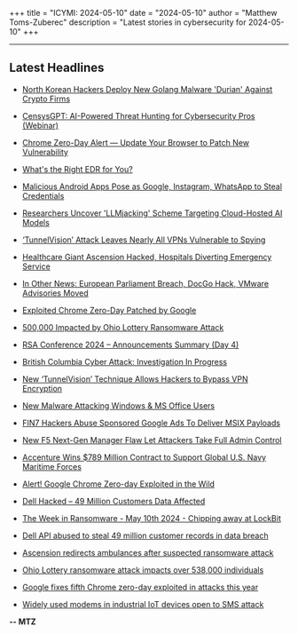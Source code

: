 +++
title = "ICYMI: 2024-05-10"
date = "2024-05-10"
author = "Matthew Toms-Zuberec"
description = "Latest stories in cybersecurity for 2024-05-10"
+++

---------------------------------------------------------------------------
## Latest Headlines
- [North Korean Hackers Deploy New Golang Malware 'Durian' Against Crypto Firms](https://thehackernews.com/2024/05/north-korean-hackers-deploy-new-golang.html)

- [CensysGPT: AI-Powered Threat Hunting for Cybersecurity Pros (Webinar)](https://thehackernews.com/2024/05/censysgpt-ai-powered-threat-hunting-for.html)

- [Chrome Zero-Day Alert — Update Your Browser to Patch New Vulnerability](https://thehackernews.com/2024/05/chrome-zero-day-alert-update-your.html)

- [What's the Right EDR for You?](https://thehackernews.com/2024/05/whats-right-edr-for-you.html)

- [Malicious Android Apps Pose as Google, Instagram, WhatsApp to Steal Credentials](https://thehackernews.com/2024/05/malicious-android-apps-pose-as-google.html)

- [Researchers Uncover 'LLMjacking' Scheme Targeting Cloud-Hosted AI Models](https://thehackernews.com/2024/05/researchers-uncover-llmjacking-scheme.html)

- [‘TunnelVision’ Attack Leaves Nearly All VPNs Vulnerable to Spying](https://www.wired.com/story/tunnelvision-vpn-attack/)

- [Healthcare Giant Ascension Hacked, Hospitals Diverting Emergency Service](https://www.securityweek.com/healthcare-giant-ascension-hacked-hospitals-diverting-emergency-service/)

- [In Other News: European Parliament Breach, DocGo Hack, VMware Advisories Moved](https://www.securityweek.com/in-other-news-european-parliament-breach-docgo-hack-vmware-advisories-moved/)

- [Exploited Chrome Zero-Day Patched by Google](https://www.securityweek.com/exploited-chrome-zero-day-patched-by-google/)

- [500,000 Impacted by Ohio Lottery Ransomware Attack](https://www.securityweek.com/500000-impacted-by-ohio-lottery-ransomware-attack/)

- [RSA Conference 2024 – Announcements Summary (Day 4)](https://www.securityweek.com/rsa-conference-2024-announcements-summary-day-4/)

- [British Columbia Cyber Attack: Investigation In Progress](https://cybersecuritynews.com/british-columbia-cyber-attack/)

- [New ‘TunnelVision’ Technique Allows Hackers to Bypass VPN Encryption](https://cybersecuritynews.com/tunnelvision/)

- [New Malware Attacking Windows & MS Office Users](https://cybersecuritynews.com/malware-windows-ms-office/)

- [FIN7 Hackers Abuse Sponsored Google Ads To Deliver MSIX Payloads](https://cybersecuritynews.com/fin7-hackers-sponsored-google-ads-msix-payloads/)

- [New F5 Next-Gen Manager Flaw Let Attackers Take Full Admin Control](https://cybersecuritynews.com/f5-manager-flaw-admin-control/)

- [Accenture Wins $789 Million Contract to Support Global U.S. Navy Maritime Forces](https://cybersecuritynews.com/accenture-wins-789-million-contract/)

- [Alert! Google Chrome Zero-day Exploited in the Wild](https://cybersecuritynews.com/google-chrome-zero-day-exploited/)

- [Dell Hacked – 49 Million Customers Data Affected](https://cybersecuritynews.com/dell-hacked/)

- [The Week in Ransomware - May 10th 2024 - Chipping away at LockBit](https://www.bleepingcomputer.com/news/security/the-week-in-ransomware-may-10th-2024-chipping-away-at-lockbit/)

- [Dell API abused to steal 49 million customer records in data breach](https://www.bleepingcomputer.com/news/security/dell-api-abused-to-steal-49-million-customer-records-in-data-breach/)

- [Ascension redirects ambulances after suspected ransomware attack](https://www.bleepingcomputer.com/news/security/healthcare-giant-ascension-redirects-ambulances-after-suspected-Black-Basta-ransomware-attack/)

- [Ohio Lottery ransomware attack impacts over 538,000 individuals](https://www.bleepingcomputer.com/news/security/ohio-lottery-ransomware-attack-impacts-over-538-000-individuals/)

- [Google fixes fifth Chrome zero-day exploited in attacks this year](https://www.bleepingcomputer.com/news/security/google-fixes-fifth-chrome-zero-day-vulnerability-exploited-in-attacks-in-2024/)

- [Widely used modems in industrial IoT devices open to SMS attack](https://www.bleepingcomputer.com/news/security/widely-used-modems-in-industrial-iot-devices-open-to-sms-attack/)

**-- MTZ**